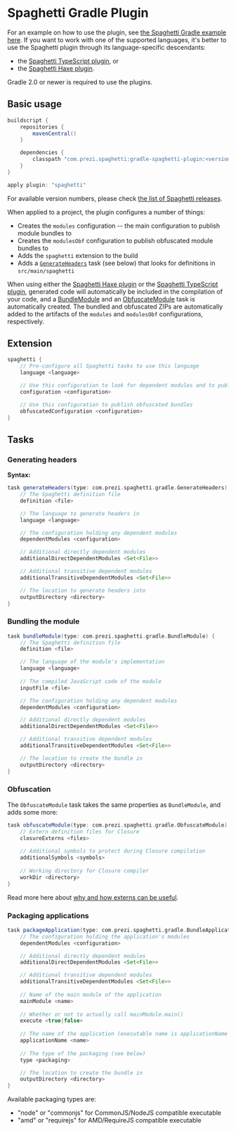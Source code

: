 Spaghetti Gradle Plugin
=======================

For an example on how to use the plugin, see [the Spaghetti Gradle example here](../spaghetti-gradle-example). If you want to work with one of the supported languages, it's better to use the Spaghetti plugin through its language-specific descendants:

* the [Spaghetti TypeScript plugin](../gradle-spaghetti-typescript-plugin), or
* the [Spaghetti Haxe plugin](../gradle-spaghetti-haxe-plugin).

Gradle 2.0 or newer is required to use the plugins.

## Basic usage

```groovy
buildscript {
    repositories {
        mavenCentral()
    }

    dependencies {
        classpath "com.prezi.spaghetti:gradle-spaghetti-plugin:<version>"
    }
}

apply plugin: "spaghetti"
```

For available version numbers, please check [the list of Spaghetti releases](/../../releases).

When applied to a project, the plugin configures a number of things:

* Creates the `modules` configuration -- the main configuration to publish module bundles to
* Creates the `modulesObf` configuration to publish obfuscated module bundles to
* Adds the `spaghetti` extension to the build
* Adds a [`GenerateHeaders`](#generating-headers) task (see below) that looks for definitions in `src/main/spaghetti`

When using either the [Spaghetti Haxe plugin](../gradle-spaghetti-haxe-plugin) or the [Spaghetti TypeScript plugin](../gradle-spaghetti-typescript-plugin), generated code will automatically be included in the compilation of your code, and a [BundleModule](#bundling-the-module) and an [ObfuscateModule](#obfuscation) task is automatically created. The bundled and obfuscated ZIPs are automatically added to the artifacts of the `modules` and `modulesObf` configurations, respectively.

## Extension

```groovy
spaghetti {
    // Pre-configure all Spaghetti tasks to use this language
    language <language>

    // Use this configuration to look for dependent modules and to publish bundles
    configuration <configuration>

    // Use this configuration to publish obfuscated bundles
    obfuscatedConfiguration <configuration>
}
```

## Tasks

### Generating headers

**Syntax:**

```groovy
task generateHeaders(type: com.prezi.spaghetti.gradle.GenerateHeaders) {
    // The Spaghetti definition file
    definition <file>

    // The language to generate headers in
    language <language>

    // The configuration holding any dependent modules
    dependentModules <configuration>

    // Additional directly dependent modules
    additionalDirectDependentModules <Set<File>>

    // Additional transitive dependent modules
    additionalTransitiveDependentModules <Set<File>>

    // The location to generate headers into
    outputDirectory <directory>
}
```

### Bundling the module

```groovy
task bundleModule(type: com.prezi.spaghetti.gradle.BundleModule) {
    // The Spaghetti definition file
    definition <file>

    // The language of the module's implementation
    language <language>
    
    // The compiled JavaScript code of the module
    inputFile <file>

    // The configuration holding any dependent modules
    dependentModules <configuration>

    // Additional directly dependent modules
    additionalDirectDependentModules <Set<File>>

    // Additional transitive dependent modules
    additionalTransitiveDependentModules <Set<File>>

    // The location to create the bundle in
    outputDirectory <directory>
}
```

### Obfuscation

The `ObfuscateModule` task takes the same properties as `BundleModule`, and adds some more:

```groovy
task obfuscateModule(type: com.prezi.spaghetti.gradle.ObfuscateModule) {
    // Extern definition files for Closure
    closureExterns <files>
    
    // Additional symbols to protect during Closure compilation
    additionalSymbols <symbols>
    
    // Working directory for Closure compiler
    workDir <directory>
}
```

Read more here about [why and how externs can be useful](https://developers.google.com/closure/compiler/docs/api-tutorial3#externs).

### Packaging applications

```groovy
task packageApplication(type: com.prezi.spaghetti.gradle.BundleApplication) {
    // The configuration holding the application's modules
    dependentModules <configuration>

    // Additional directly dependent modules
    additionalDirectDependentModules <Set<File>>

    // Additional transitive dependent modules
    additionalTransitiveDependentModules <Set<File>>
    
    // Name of the main module of the application
    mainModule <name>
    
    // Whether or not to actually call mainModule.main()
    execute <true|false>
    
    // The name of the application (executable name is applicationName + '.js')
    applicationName <name>
    
    // The type of the packaging (see below)
    type <packaging>

    // The location to create the bundle in
    outputDirectory <directory>
}
```

Available packaging types are:

* "node" or "commonjs" for CommonJS/NodeJS compatible executable
* "amd" or "requirejs" for AMD/RequireJS compatible executable
